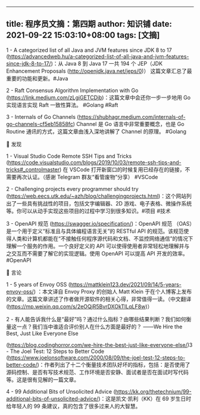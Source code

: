 
---
title: 程序员文摘：第四期
author: 知识铺
date: 2021-09-22 15:03:10+08:00
tags: [文摘]
---
1 - A categorized list of all Java and JVM features since JDK 8 to 17 (https://advancedweb.hu/a-categorized-list-of-all-java-and-jvm-features-since-jdk-8-to-17/)：从 Java 8 到 Java 17 一共 194 个 JEP（JDK Enhancement Proposals (http://openjdk.java.net/jeps/0)） 这篇文章汇总了最重要的功能和更新。#Java

2 - Raft Consensus Algorithm Implementation with Go (https://link.medium.com/zLgiGETCDjb)：这篇文章中会还你一步一步地用 Go 实现语言实现 Raft 一致性算法。 #Golang #Raft

3 - Internals of Go Channels (https://shubhagr.medium.com/internals-of-go-channels-cf5eb15858fc) Channel 是 Go 语言中非常重要概念，也是 Go Routine 通讯的方式，这篇文章由浅入深地讲解了 Channel 的原理。 #Golang

🔎 发现

1 - Visual Studio Code Remote SSH Tips and Tricks (https://code.visualstudio.com/blogs/2019/10/03/remote-ssh-tips-and-tricks#_controlmaster) 在 VSCode 打开新窗口的时候复用已经存在的链接，不需要再次认证。（感谢 Telegram 群友“看管废物”分享） #VSCode

2 - Challenging projects every programmer should try (https://web.eecs.utk.edu/~azh/blog/challengingprojects.html)：这个网站列出了一些具有挑战性的项目，包括文字编辑器、2D 游戏、电子表格、微操作系统等。你可以从动手实现这些项目的过程中学习到很多知识。#项目 #技术

3 - OpenAPI 规范 (https://swagger.io/specification/)：OpenAPI 规范 （OAS）是一个用于定义“标准且与具体编程语言无关”的 RESTful API 的规范。该规范使得人类和计算机都能在“不接触任何程序源代码和文档、不监控网络通信”的情况下理解一个服务的作用。一个良好定义的 API 可以使得使用者非常轻松地理解并与之交互而不需要了解它的实现逻辑。使用 OpenAPI 可以提高 API 开发的效率。#OpenAPI

💬 言论

1 - 5 years of Envoy OSS (https://mattklein123.dev/2021/09/14/5-years-envoy-oss/) ：本文译自 Envoy Proxy 的创始人 Matt Klein 于在个人博客上发布的文章。这篇文章讲述了作者做开源软件的相关心得，非常值得一读。（中文翻译 (https://mp.weixin.qq.com/s/2eOQjR5BvrDXOkTILqLF8w)）

2 - 有人能告诉我什么是“最好”吗？通过什么指标？由哪些结果判断？我们如何衡量这一点？我们当中谁适合评价别人在什么方面是最好的？ ——We Hire the Best, Just Like Everyone Else

(https://blog.codinghorror.com/we-hire-the-best-just-like-everyone-else/)3 - The Joel Test: 12 Steps to Better Code (https://www.joelonsoftware.com/2000/08/09/the-joel-test-12-steps-to-better-code/)：作者列出了十二个衡量技术团队好坏的指标，包括：是否使用了源码控制、是否有写技术规范、工作环境是否安静、面试者是否在面试时写代码等。这是很有见解的一篇文章。

4 - 99 Additional Bits of Unsolicited Advice (https://kk.org/thetechnium/99-additional-bits-of-unsolicited-advice/)：这是凯文·凯利（KK）在 69 岁生日时给年轻人的 99 条建议，真的包含了很多过来人的大智慧。
